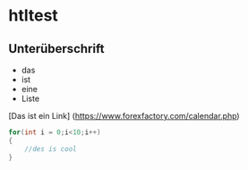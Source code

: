 # htltest

## Unterüberschrift

- das
- ist
- eine
- Liste

[Das ist ein Link] (https://www.forexfactory.com/calendar.php)
```csharp
for(int i = 0;i<10;i++)
{
    //des is cool
}
```
